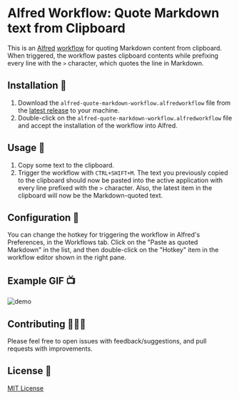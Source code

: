 # Alfred Workflow: Quote Markdown text from Clipboard

This is an [Alfred](https://www.alfredapp.com/) [workflow](https://www.alfredapp.com/workflows/) for quoting Markdown content from clipboard.
When triggered, the workflow pastes clipboard contents while prefixing every line with the `>` character, which quotes the line in Markdown.

## Installation 💾

1. Download the `alfred-quote-markdown-workflow.alfredworkflow` file from the [latest release](https://github.com/izuzak/alfred-quote-markdown-workflow/releases/latest) to your machine.
2. Double-click on the `alfred-quote-markdown-workflow.alfredworkflow` file and accept the installation of the workflow into Alfred.

## Usage 🚜

1. Copy some text to the clipboard.
2. Trigger the workflow with `CTRL+SHIFT+M`. The text you previously copied to the clipboard should now be pasted into the active application with every line prefixed with the `>` character. Also, the latest item in the clipboard will now be the Markdown-quoted text.

## Configuration 🔧

You can change the hotkey for triggering the workflow in Alfred's Preferences, in the Workflows tab. Click on the "Paste as quoted Markdown" in the list, and then double-click on the "Hotkey" item in the workflow editor shown in the right pane.

## Example GIF 📺

![demo](https://user-images.githubusercontent.com/38924/98541865-5ca6c380-2290-11eb-96de-308a534b509e.gif)

## Contributing 👨‍👩‍👦

Please feel free to open issues with feedback/suggestions, and pull requests with improvements.

## License 💼

[MIT License](https://github.com/izuzak/alfred-quote-markdown-workflow/blob/main/LICENSE)
